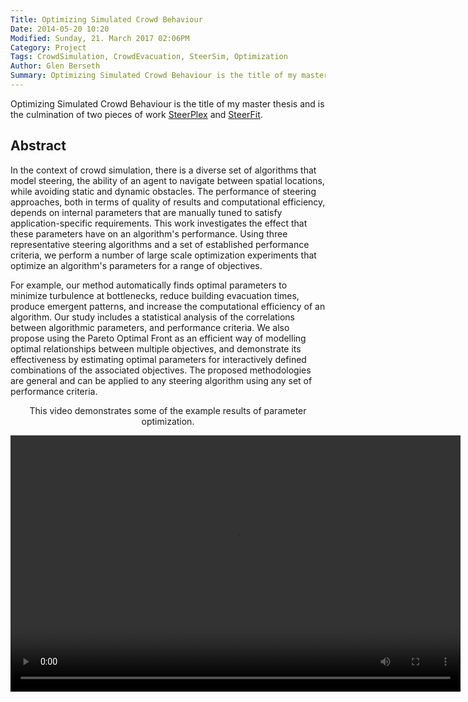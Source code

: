 ```yaml
---
Title: Optimizing Simulated Crowd Behaviour	
Date: 2014-05-20 10:20
Modified: Sunday, 21. March 2017 02:06PM 
Category: Project
Tags: CrowdSimulation, CrowdEvacuation, SteerSim, Optimization
Author: Glen Berseth
Summary: Optimizing Simulated Crowd Behaviour is the title of my master thesis and is the culmination of two pieces of work <a href="steerplex.html">SteerPlex</a> and <a href="steerfit.html">SteerFit</a>. 
---
```


Optimizing Simulated Crowd Behaviour is the title of my master thesis and is the culmination of two pieces of work <a href="steerplex.html">SteerPlex</a> and <a href="steerfit.html">SteerFit</a>. 

## Abstract

In the context of crowd simulation, there is a diverse set of algorithms that model steering, the ability of an agent to navigate between spatial locations, while avoiding static and dynamic obstacles. The performance of steering approaches, both in terms of quality of results and computational efficiency, depends on internal parameters that are manually tuned to satisfy application-specific requirements. This work investigates the effect that these parameters have on an algorithm's performance. Using three representative steering algorithms and a set of established performance criteria, we perform a number of large scale optimization experiments that optimize an algorithm's parameters for a range of objectives.

For example, our method automatically finds optimal parameters to minimize turbulence at bottlenecks, reduce building evacuation times, produce emergent patterns, and increase the computational efficiency of an algorithm. Our study includes a statistical analysis of the correlations between algorithmic parameters, and performance criteria. We also propose using the Pareto Optimal Front as an efficient way of modelling optimal relationships between multiple objectives, and demonstrate its effectiveness by estimating optimal parameters for interactively defined combinations of the associated objectives. The proposed methodologies are general and can be applied to any steering algorithm using any set of performance criteria.

<article style="text-align:center">
							<p>
								This video demonstrates some of the example results of parameter optimization.
							</p>
							<video width="720" height="410" controls>
							  <source type="video/mp4" src="projects/MastersThesis/Thesis-high-quality.mp4"></source>
							  <source type="video/webm" src="projects/MastersThesis/Thesis-high-quality.webm"></source>
							
							  Your browser does not support the encoded video.
							</video>
						</article>

## Files

[comment]: <> ([Bibtex](../files/bibtex/EnvironmentOpt.bib))
[Paper](///projects/MastersThesis/thesis.pdf)
[Presentation](///projects/MastersThesis/Thesis-Presentation2.pptx)
[comment]: <> ( [Code](https://github.com/FracturedPlane/EnvironmentInterface))

